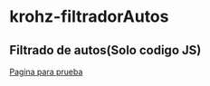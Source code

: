 # krohz-filtradorAutos
## Filtrado de autos(Solo codigo JS)

<a href= " https://js3-krohz-filtro.netlify.app/" target="_blank ">Pagina para prueba</a>
